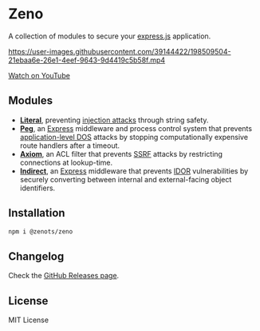 # Zeno

A collection of modules to secure your [express.js](https://github.com/visionmedia/express) application.

https://user-images.githubusercontent.com/39144422/198509504-21ebaa6e-26e1-4eef-9643-9d4419c5b58f.mp4

[Watch on YouTube](https://www.youtube.com/watch?v=zPScLYLaZ4s)

## Modules

- [**Literal**](./modules/Literal/), preventing [injection attacks](https://www.acunetix.com/blog/articles/injection-attacks/) through string safety.
- [**Peg**](./modules/Peg/), an [Express](https://github.com/expressjs/express) middleware and process control system that prevents [application-level DOS](https://www.invicti.com/blog/web-security/application-level-denial-service-guide/) attacks by stopping computationally expensive route handlers after a timeout.
- [**Axiom**](./modules/Axiom/), an ACL filter that prevents [SSRF](https://portswigger.net/web-security/ssrf) attacks by restricting connections at lookup-time.
- [**Indirect**](./modules/Indirect/), an [Express](https://github.com/expressjs/express) middleware that prevents [IDOR](https://portswigger.net/web-security/access-control/idor) vulnerabilities by securely converting between internal and external-facing object identifiers.

## Installation

```bash
npm i @zenots/zeno
```

## Changelog

Check the [GitHub Releases page](https://github.com/sebasyii/zeno/releases).

## License

MIT License
